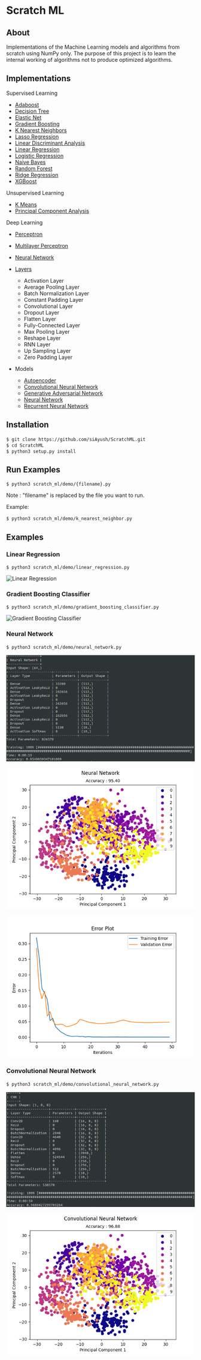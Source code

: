 # Scratch ML

## About

Implementations of the Machine Learning models and algorithms from scratch using NumPy only.
The purpose of this project is to learn the internal working of algorithms not to produce
optimized algorithms.

## Implementations

Supervised Learning

- [Adaboost](https://github.com/siAyush/ScratchML/blob/main/scratch_ml/supervised_learning/adaboost.py)
- [Decision Tree](https://github.com/siAyush/ScratchML/blob/main/scratch_ml/supervised_learning/decision_tree.py)
- [Elastic Net](https://github.com/siAyush/ScratchML/blob/main/scratch_ml/supervised_learning/regression.py)
- [Gradient Boosting](https://github.com/siAyush/ScratchML/blob/main/scratch_ml/supervised_learning/gradient_boosting.py)
- [K Nearest Neighbors](https://github.com/siAyush/ScratchML/blob/main/scratch_ml/supervised_learning/knn.py)
- [Lasso Regression](https://github.com/siAyush/ScratchML/blob/main/scratch_ml/supervised_learning/regression.py)
- [Linear Discriminant Analysis](https://github.com/siAyush/ScratchML/blob/main/scratch_ml/supervised_learning/linear_discriminant_analysis.py)
- [Linear Regression](https://github.com/siAyush/ScratchML/blob/main/scratch_ml/supervised_learning/regression.py)
- [Logistic Regression](https://github.com/siAyush/ScratchML/blob/main/scratch_ml/supervised_learning/logistic_regression.py)
- [Naive Bayes](https://github.com/siAyush/ScratchML/blob/main/scratch_ml/supervised_learning/naive_bayes.py)
- [Random Forest](https://github.com/siAyush/ScratchML/blob/main/scratch_ml/supervised_learning/random_forest.py)
- [Ridge Regression](https://github.com/siAyush/ScratchML/blob/main/scratch_ml/supervised_learning/regression.py)
- [XGBoost](https://github.com/siAyush/ScratchML/blob/main/scratch_ml/supervised_learning/xgboost.py)

Unsupervised Learning

- [K Means](https://github.com/siAyush/ScratchML/blob/main/scratch_ml/unsupervised_learning/k_means.py)
- [Principal Component Analysis](https://github.com/siAyush/ScratchML/blob/main/scratch_ml/unsupervised_learning/principal_component_analysis.py)

Deep Learning

- [Perceptron](https://github.com/siAyush/ScratchML/blob/main/scratch_ml/deep_learning/perceptron.py)
- [Multilayer Perceptron](https://github.com/siAyush/ScratchML/blob/main/scratch_ml/deep_learning/multilayer_perceptron.py)
- [Neural Network](https://github.com/siAyush/ScratchML/blob/main/scratch_ml/deep_learning/neural_network.py)

- [Layers](https://github.com/siAyush/ScratchML/blob/main/scratch_ml/deep_learning/layers.py)

  - Activation Layer
  - Average Pooling Layer
  - Batch Normalization Layer
  - Constant Padding Layer
  - Convolutional Layer
  - Dropout Layer
  - Flatten Layer
  - Fully-Connected Layer
  - Max Pooling Layer
  - Reshape Layer
  - RNN Layer
  - Up Sampling Layer
  - Zero Padding Layer

- Models

  - [Autoencoder](https://github.com/siAyush/ScratchML/blob/main/scratch_ml/demo/autoencoder.py)
  - [Convolutional Neural Network](https://github.com/siAyush/ScratchML/blob/main/scratch_ml/demo/convolutional_neural_network.py)
  - [Generative Adversarial Network](https://github.com/siAyush/ScratchML/blob/main/scratch_ml/demo/generative_adversarial_network.py)
  - [Neural Network](https://github.com/siAyush/ScratchML/blob/main/scratch_ml/demo/neural_network.py)
  - [Recurrent Neural Network](https://github.com/siAyush/ScratchML/blob/main/scratch_ml/demo/recurrent_neural_network.py)

## Installation

```
$ git clone https://github.com/siAyush/ScratchML.git
$ cd ScratchML
$ python3 setup.py install
```

## Run Examples

```
$ python3 scratch_ml/demo/{filename}.py
```

Note : "filename" is replaced by the file you want to run.

Example:

```
$ python3 scratch_ml/demo/k_nearest_neighbor.py
```

## Examples

### Linear Regression

```
$ python3 scratch_ml/demo/linear_regression.py
```

![Linear Regression](./images/linear_regression.png)

### Gradient Boosting Classifier

```
$ python3 scratch_ml/demo/gradient_boosting_classifier.py
```

![Gradient Boosting Classifier](./images/gradient_boosting_classifier.png)

### Neural Network

```
$ python3 scratch_ml/demo/neural_network.py
```

![Neural Network](./images/neural_network_summary.png)

![Neural Network](./images/neural_network.png)

![Neural Network](./images/neural_network_error.png)

### Convolutional Neural Network

```
$ python3 scratch_ml/demo/convolutional_neural_network.py
```

![CNN](./images/cnn_2.png)

![CNN](./images/cnn.png)
